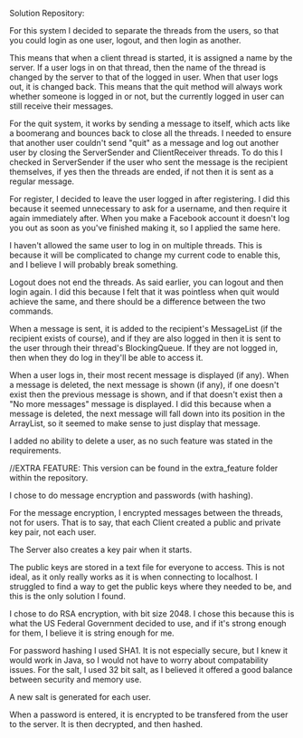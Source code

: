 Solution Repository:

For this system I decided to separate the threads from the users, so that you could login as one user, logout, and then login as another.

This means that when a client thread is started, it is assigned a name by the server. If a user logs in on that thread, then the name of the thread is changed by the server to that of the logged in user. When that user logs out, it is changed back. This means that the quit method will always work whether someone is logged in or not, but the currently logged in user can still receive their messages.

For the quit system, it works by sending a message to itself, which acts like a boomerang and bounces back to close all the threads. I needed to ensure that another user couldn't send "quit" as a message and log out another user by closing the ServerSender and ClientReceiver threads. To do this I checked in ServerSender if the user who sent the message is the recipient themselves, if yes then the threads are ended, if not then it is sent as a regular message.

For register, I decided to leave the user logged in after registering. I did this because it seemed unnecessary to ask for a username, and then require it again immediately after. When you make a Facebook account it doesn't log you out as soon as you've finished making it, so I applied the same here.

I haven't allowed the same user to log in on multiple threads. This is because it will be complicated to change my current code to enable this, and I believe I will probably break something.

Logout does not end the threads. As said earlier, you can logout and then login again. I did this because I felt that it was pointless when quit would achieve the same, and there should be a difference between the two commands.

When a message is sent, it is added to the recipient's MessageList (if the recipient exists of course), and if they are also logged in then it is sent to the user through their thread's BlockingQueue. If they are not logged in, then when they do log in they'll be able to access it.

When a user logs in, their most recent message is displayed (if any).
When a message is deleted, the next message is shown (if any), if one doesn't exist then the previous message is shown, and if that doesn't exist then a "No more messages" message is displayed. I did this because when a message is deleted, the next message will fall down into its position in the ArrayList, so it seemed to make sense to just display that message.

I added no ability to delete a user, as no such feature was stated in the requirements.

//EXTRA FEATURE:
This version can be found in the extra_feature folder within the repository.

I chose to do message encryption and passwords (with hashing).

For the message encryption, I encrypted messages between the threads, not for users. That is to say, that each Client created a public and private key pair, not each user.

The Server also creates a key pair when it starts.

The public keys are stored in a text file for everyone to access. This is not ideal, as it only really works as it is when connecting to localhost. I struggled to find a way to get the public keys where they needed to be, and this is the only solution I found.

I chose to do RSA encryption, with bit size 2048. I chose this because this is what the US Federal Government decided to use, and if it's strong enough for them, I believe it is string enough for me.

For password hashing I used SHA1. It is not especially secure, but I knew it would work in Java, so I would not have to worry about compatability issues. For the salt, I used 32 bit salt, as I believed it offered a good balance between security and memory use.

A new salt is generated for each user.

When a password is entered, it is encrypted to be transfered from the user to the server. It is then decrypted, and then hashed.
